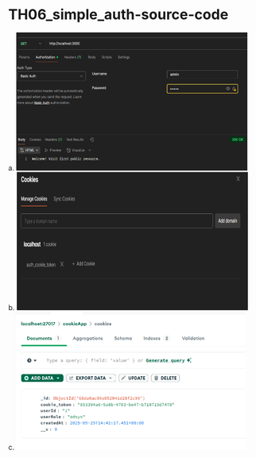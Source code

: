 # TH06_simple_auth-source-code
a. <img width="465" height="278" alt="image" src="simple_auth/public/result/add_authorization.png"/> <br>
b. <img width="465" height="278" alt="image" src="simple_auth/public/result/showcookie.png"/> 
<br>
c.<img width="465" height="278" alt="image" src="simple_auth/public/result/mongoDB.png"/> 
